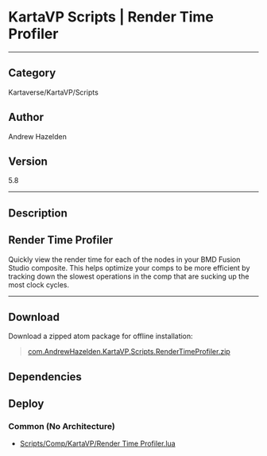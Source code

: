 # KartaVP Scripts | Render Time Profiler
___

## Category
Kartaverse/KartaVP/Scripts

## Author
Andrew Hazelden

## Version
5.8

___

## Description
<h2>Render Time Profiler</h2>
<p>Quickly view the render time for each of the nodes in your BMD Fusion Studio composite. This helps optimize your comps to be more efficient by tracking down the slowest operations in the comp that are sucking up the most clock cycles.</p>

___

## Download

Download a zipped atom package for offline installation:
> [com.AndrewHazelden.KartaVP.Scripts.RenderTimeProfiler.zip](https://gitlab.com/WeSuckLess/Reactor/-/archive/master/Reactor-master.zip?path=Atoms/com.AndrewHazelden.KartaVP.Scripts.RenderTimeProfiler)  

## Dependencies

## Deploy

### Common (No Architecture)

<ul>
<li><a href="https://gitlab.com/WeSuckLess/Reactor/-/blob/master/Atoms/com.AndrewHazelden.KartaVP.Scripts.RenderTimeProfiler/Scripts/Comp/KartaVP/Render Time Profiler.lua?ref_type=heads">Scripts/Comp/KartaVP/Render Time Profiler.lua</a></li>
</ul>
